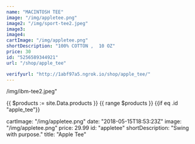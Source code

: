 ```yaml
---
name: "MACINTOSH TEE"
image: "/img/appletee.png"
image2: "/img/sport-tee2.jpeg"
image3: 
image4:
cartImage: "/img/appletee.png"
shortDescription: "100% COTTON ,  10 OZ"
price: 30
id: "5256589344921"
url: "/shop/apple_tee"

verifyurl: "http://1abf97a5.ngrok.io/shop/apple_tee/"
---
```




/img/ibm-tee2.jpeg"

{{ $products := site.Data.products }}
{{ range $products }}
{{if eq .id "apple_tee"}}


cartImage: "/img/appletee.png"
date: "2018-05-15T18:53:23Z"
image:  "/img/appletee.png"
price: 29.99
id: "appletee"
shortDescription: "Swing with purpose."
title: "Apple Tee"




